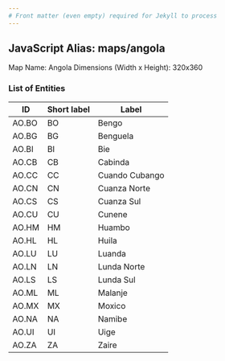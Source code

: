 ```yaml
---
# Front matter (even empty) required for Jekyll to process
---
```


## JavaScript Alias: maps/angola

Map Name: Angola
Dimensions (Width x Height): 320x360

### List of Entities

| ID    | Short label | Label          |
| ----- | ----------- | -------------- |
| AO.BO | BO          | Bengo          |
| AO.BG | BG          | Benguela       |
| AO.BI | BI          | Bie            |
| AO.CB | CB          | Cabinda        |
| AO.CC | CC          | Cuando Cubango |
| AO.CN | CN          | Cuanza Norte   |
| AO.CS | CS          | Cuanza Sul     |
| AO.CU | CU          | Cunene         |
| AO.HM | HM          | Huambo         |
| AO.HL | HL          | Huila          |
| AO.LU | LU          | Luanda         |
| AO.LN | LN          | Lunda Norte    |
| AO.LS | LS          | Lunda Sul      |
| AO.ML | ML          | Malanje        |
| AO.MX | MX          | Moxico         |
| AO.NA | NA          | Namibe         |
| AO.UI | UI          | Uige           |
| AO.ZA | ZA          | Zaire          |

